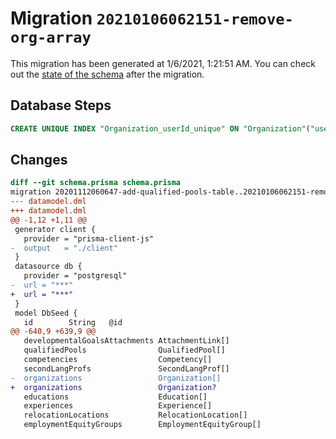 # Migration `20210106062151-remove-org-array`

This migration has been generated at 1/6/2021, 1:21:51 AM.
You can check out the [state of the schema](./schema.prisma) after the migration.

## Database Steps

```sql
CREATE UNIQUE INDEX "Organization_userId_unique" ON "Organization"("userId")
```

## Changes

```diff
diff --git schema.prisma schema.prisma
migration 20201112060647-add-qualified-pools-table..20210106062151-remove-org-array
--- datamodel.dml
+++ datamodel.dml
@@ -1,12 +1,11 @@
 generator client {
   provider = "prisma-client-js"
-  output   = "./client"
 }
 datasource db {
   provider = "postgresql"
-  url = "***"
+  url = "***"
 }
 model DbSeed {
   id        String   @id
@@ -640,9 +639,9 @@
   developmentalGoalsAttachments AttachmentLink[]
   qualifiedPools                QualifiedPool[]
   competencies                  Competency[]
   secondLangProfs               SecondLangProf[]
-  organizations                 Organization[]
+  organizations                 Organization?
   educations                    Education[]
   experiences                   Experience[]
   relocationLocations           RelocationLocation[]
   employmentEquityGroups        EmploymentEquityGroup[]
```
